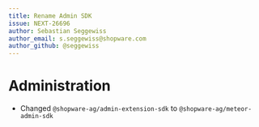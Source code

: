 ```yaml
---
title: Rename Admin SDK
issue: NEXT-26696
author: Sebastian Seggewiss
author_email: s.seggewiss@shopware.com
author_github: @seggewiss
---
```

# Administration
* Changed `@shopware-ag/admin-extension-sdk` to `@shopware-ag/meteor-admin-sdk`
